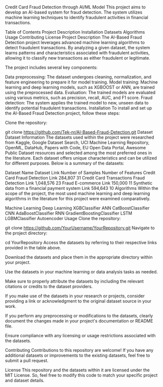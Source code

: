 Credit Card Fraud Detection through AI/ML Model
This project aims to develop an AI-based system for fraud detection. The system utilizes machine learning techniques to identify fraudulent activities in financial transactions.

Table of Contents
Project Description
Installation
Datasets
Algorithms
Usage
Contributing
License
Project Description
The AI-Based Fraud Detection project leverages advanced machine learning algorithms to detect fraudulent transactions. By analyzing a given dataset, the system learns patterns and characteristics associated with fraudulent activities, allowing it to classify new transactions as either fraudulent or legitimate.

The project includes several key components:

Data preprocessing: The dataset undergoes cleaning, normalization, and feature engineering to prepare it for model training.
Model training: Machine learning and deep learning models, such as XGBOOST or ANN, are trained using the preprocessed data.
Evaluation: The trained models are evaluated using various metrics, such as precision, recall, AUC, and F1 score.
Fraud detection: The system applies the trained model to new, unseen data to identify potential fraudulent transactions.
Installation
To install and set up the AI-Based Fraud Detection project, follow these steps:

Clone the repository:

git clone https://github.com/Tek-nr/AI-Based-Fraud-Detection.git
Dataset
Dataset Information
The datasets used within the project were researched from Kaggle, Google Dataset Search, UCI Machine Learning Repository, OpenML, DataHub, Papers with Code, EU Open Data Portal, Awesome Public Dataset resources and selected among the most preferred ones in the literature. Each dataset offers unique characteristics and can be utilized for different purposes. Below is a summary of the datasets:

Dataset Name	Dataset Link	Number of Samples	Number of Features
Credit Card Fraud Detection	Link	284,807	31
Credit Card Transactions Fraud Detection	Link	1,048,576	23
Fraud E-commerce	Link	150,000	11
Synthetic data from a financial payment system	Link	594,643	10
Algorithms
Within the scope of the project, the most used machine learning and deep learning algorithms in the literature for this project were examined comparatively.

Machine Learning	Deep Learning
XGBClassifier	ANN
CatBoostClassifier	CNN
AdaBoostClassifier	RNN
GradientBoostingClassifier	LSTM
LGBMClassifier	Autoencoder
Usage
Clone the repository:

git clone https://github.com/YourUsername/YourRepository.git
Navigate to the project directory:

cd YourRepository
Access the datasets by referring to their respective links provided in the table above.

Download the datasets and place them in the appropriate directory within your project.

Use the datasets in your machine learning or data analysis tasks as needed.

Make sure to properly attribute the datasets by including the relevant citations or credits to the dataset providers.

If you make use of the datasets in your research or projects, consider providing a link or acknowledgment to the original dataset source in your work.

If you perform any preprocessing or modifications to the datasets, clearly document the changes made in your project's documentation or README file.

Ensure compliance with any licensing or usage restrictions associated with the datasets.

Contributing
Contributions to this repository are welcome! If you have any additional datasets or improvements to the existing datasets, feel free to submit a pull request.

License
This repository and the datasets within it are licensed under the MIT License. So, feel free to modify this code to match your specific project and dataset details.
